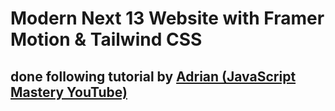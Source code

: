 # Modern Next 13 Website with Framer Motion & Tailwind CSS

## done following tutorial by [Adrian (JavaScript Mastery YouTube)](https://www.youtube.com/watch?v=ugCN_gynFYw)
